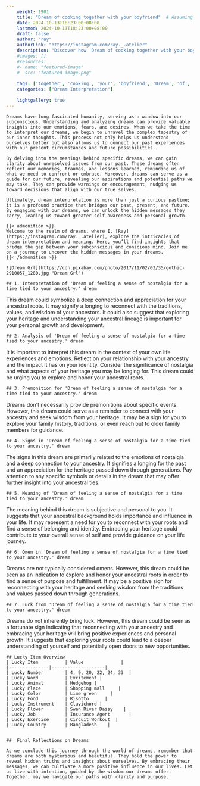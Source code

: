 ```yaml
---
    weight: 1901
    title: "Dream of cooking together with your boyfriend"  # Assuming 'title' column exists
    date: 2024-10-13T18:23:00+08:00
    lastmod: 2024-10-13T18:23:00+08:00
    draft: false
    author: "ray"
    authorLink: "https://instagram.com/ray._.atelier"
    description: "Discover how 'Dream of cooking together with your boyfriend' can interpret your future and uncover its significant meanings in your life."
    #images: []
    #resources:
    #- name: "featured-image"
    #  src: "featured-image.png"
    
    tags: ['together', 'cooking', 'your', 'boyfriend', 'Dream', 'of', 'with']
    categories: ["Dream Interpretation"]
    
    lightgallery: true
---
```

    
    Dreams have long fascinated humanity, serving as a window into our subconscious. Understanding and analyzing dreams can provide valuable insights into our emotions, fears, and desires. When we take the time to interpret our dreams, we begin to unravel the complex tapestry of our inner thoughts. This process not only helps us understand ourselves better but also allows us to connect our past experiences with our present circumstances and future possibilities.
    
    By delving into the meanings behind specific dreams, we can gain clarity about unresolved issues from our past. These dreams often reflect our memories, traumas, and lessons learned, reminding us of what we need to confront or embrace. Moreover, dreams can serve as a guide for our future, revealing our aspirations and potential paths we may take. They can provide warnings or encouragement, nudging us toward decisions that align with our true selves.
    
    Ultimately, dream interpretation is more than just a curious pastime; it is a profound practice that bridges our past, present, and future. By engaging with our dreams, we can unlock the hidden messages they carry, leading us toward greater self-awareness and personal growth.
    
    {{< admonition >}}
    Welcome to the realm of dreams, where I, [Ray](https://instagram.com/ray._.atelier), explore the intricacies of dream interpretation and meaning. Here, you’ll find insights that bridge the gap between your subconscious and conscious mind. Join me on a journey to uncover the hidden messages in your dreams.
    {{< /admonition >}}
    
    ![Dream Grl](https://cdn.pixabay.com/photo/2017/11/02/03/35/gothic-2910057_1280.jpg "Dream Grl")
    
    ## 1. Interpretation of 'Dream of feeling a sense of nostalgia for a time tied to your ancestry.' dream
    
This dream could symbolize a deep connection and appreciation for your ancestral roots. It may signify a longing to reconnect with the traditions, values, and wisdom of your ancestors. It could also suggest that exploring your heritage and understanding your ancestral lineage is important for your personal growth and development.
    
    ## 2. Analysis of 'Dream of feeling a sense of nostalgia for a time tied to your ancestry.' dream
    
It is important to interpret this dream in the context of your own life experiences and emotions. Reflect on your relationship with your ancestry and the impact it has on your identity. Consider the significance of nostalgia and what aspects of your heritage you may be longing for. This dream could be urging you to explore and honor your ancestral roots.
    
    ## 3. Premonition for 'Dream of feeling a sense of nostalgia for a time tied to your ancestry.' dream
    
Dreams don't necessarily provide premonitions about specific events. However, this dream could serve as a reminder to connect with your ancestry and seek wisdom from your heritage. It may be a sign for you to explore your family history, traditions, or even reach out to older family members for guidance.
    
    ## 4. Signs in 'Dream of feeling a sense of nostalgia for a time tied to your ancestry.' dream
    
The signs in this dream are primarily related to the emotions of nostalgia and a deep connection to your ancestry. It signifies a longing for the past and an appreciation for the heritage passed down through generations. Pay attention to any specific symbols or details in the dream that may offer further insight into your ancestral ties.
    
    ## 5. Meaning of 'Dream of feeling a sense of nostalgia for a time tied to your ancestry.' dream
    
The meaning behind this dream is subjective and personal to you. It suggests that your ancestral background holds importance and influence in your life. It may represent a need for you to reconnect with your roots and find a sense of belonging and identity. Embracing your heritage could contribute to your overall sense of self and provide guidance on your life journey.
    
    ## 6. Omen in 'Dream of feeling a sense of nostalgia for a time tied to your ancestry.' dream
    
Dreams are not typically considered omens. However, this dream could be seen as an indication to explore and honor your ancestral roots in order to find a sense of purpose and fulfillment. It may be a positive sign for reconnecting with your heritage and seeking wisdom from the traditions and values passed down through generations.
    
    ## 7. Luck from 'Dream of feeling a sense of nostalgia for a time tied to your ancestry.' dream
    
Dreams do not inherently bring luck. However, this dream could be seen as a fortunate sign indicating that reconnecting with your ancestry and embracing your heritage will bring positive experiences and personal growth. It suggests that exploring your roots could lead to a deeper understanding of yourself and potentially open doors to new opportunities.
    
    ## Lucky Item Overview
    | Lucky Item          | Value              |
    |---------------|--------------------|
    | Lucky Number        | 4, 9, 20, 22, 24, 33  |
    | Lucky Word          | Excitement |
    | Lucky Animal        | Hedgehog |
    | Lucky Place         | Shopping mall     |
    | Lucky Color         | Lime green     |
    | Lucky Food          | Risotto      |
    | Lucky Instrument    | Clavichord |
    | Lucky Flower        | Swan River Daisy    |
    | Lucky Job           | Insurance Agent       |
    | Lucky Exercise      | Circuit Workout  |
    | Lucky Country       | Bangladesh    |
    
    
    ##  Final Reflections on Dreams
    
    As we conclude this journey through the world of dreams, remember that dreams are both mysterious and beautiful. They hold the power to reveal hidden truths and insights about ourselves. By embracing their messages, we can cultivate a more positive influence in our lives. Let us live with intention, guided by the wisdom our dreams offer. Together, may we navigate our paths with clarity and purpose.
    